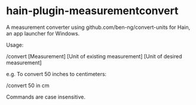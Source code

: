 # hain-plugin-measurementconvert
A measurement converter using github.com/ben-ng/convert-units for Hain, an app launcher for Windows.

Usage:

/convert [Measurement] [Unit of existing measurement] [Unit of desired measurement]

e.g.
To convert 50 inches to centimeters:

/convert 50 in cm

Commands are case insensitive.
